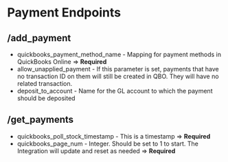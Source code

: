 # Payment Endpoints

## /add_payment

- quickbooks_payment_method_name - Mapping for payment methods in QuickBooks Online => **Required**
- allow_unapplied_payment - If this parameter is set, payments that have no transaction ID on them will still be created in QBO. They will have no related transaction.
- deposit_to_account - Name for the GL account to which the payment should be deposited

## /get_payments

- quickbooks_poll_stock_timestamp - This is a timestamp => **Required**
- quickbooks_page_num - Integer. Should be set to 1 to start. The Integration will update and reset as needed => **Required**
